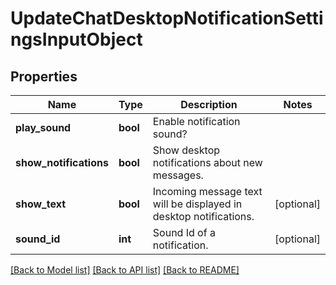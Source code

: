 # UpdateChatDesktopNotificationSettingsInputObject

## Properties
Name | Type | Description | Notes
------------ | ------------- | ------------- | -------------
**play_sound** | **bool** | Enable notification sound? | 
**show_notifications** | **bool** | Show desktop notifications about new messages. | 
**show_text** | **bool** | Incoming message text will be displayed in desktop notifications. | [optional] 
**sound_id** | **int** | Sound Id of a notification. | [optional] 

[[Back to Model list]](../README.md#documentation-for-models) [[Back to API list]](../README.md#documentation-for-api-endpoints) [[Back to README]](../README.md)


